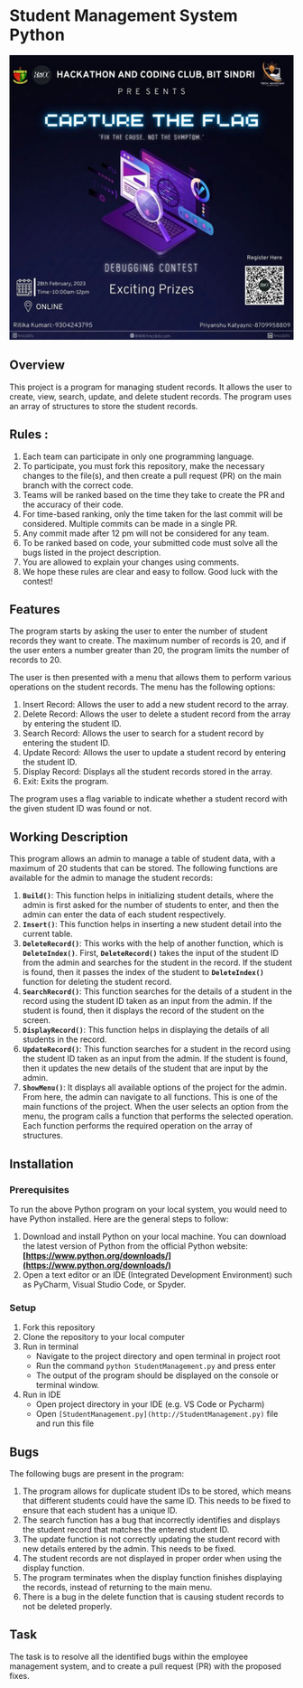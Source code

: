 # Student Management System Python

![ctf.jpeg](Images/ctf.jpeg)

## **Overview**

This project is a program for managing student records. It allows the user to create, view, search, update, and delete student records. The program uses an array of structures to store the student records.

## Rules :

1. Each team can participate in only one programming language.
2. To participate, you must fork this repository, make the necessary
changes to the file(s), and then create a pull request (PR) on the main
branch with the correct code.
3. Teams will be ranked based on the time they take to create the PR and the accuracy of their code.
4. For time-based ranking, only the time taken for the last commit will be considered. Multiple commits can be made in a single PR.
5. Any commit made after 12 pm will not be considered for any team.
6. To be ranked based on code, your submitted code must solve all the bugs listed in the project description.
7. You are allowed to explain your changes using comments.
8. We hope these rules are clear and easy to follow. Good luck with the contest!

## **Features**

The program starts by asking the user to enter the number of student records they want to create. The maximum number of records is 20, and if the user enters a number greater than 20, the program limits the number of records to 20.

The user is then presented with a menu that allows them to perform various operations on the student records. The menu has the following options:

1. Insert Record: Allows the user to add a new student record to the array.
2. Delete Record: Allows the user to delete a student record from the array by entering the student ID.
3. Search Record: Allows the user to search for a student record by entering the student ID.
4. Update Record: Allows the user to update a student record by entering the student ID.
5. Display Record: Displays all the student records stored in the array.
6. Exit: Exits the program.

The program uses a flag variable to indicate whether a student record with the given student ID was found or not.

## **Working Description**

This program allows an admin to manage a table of student data, with a maximum of 20 students that can be stored. The following functions are available for the admin to manage the student records:

1. **`Build()`**: This function helps in initializing student details, where the admin is first asked for the number of students to enter, and then the admin can enter the data of each student respectively.
2. **`Insert()`**: This function helps in inserting a new student detail into the current table.
3. **`DeleteRecord()`**: This works with the help of another function, which is **`DeleteIndex()`**. First, **`DeleteRecord()`** takes the input of the student ID from the admin and searches for the student in the record. If the student is found, then it passes the index of the student to **`DeleteIndex()`** function for deleting the student record.
4. **`SearchRecord()`**: This function searches for the details of a student in the record using the student ID taken as an input from the admin. If the student is found, then it displays the record of the student on the screen.
5. **`DisplayRecord()`**: This function helps in displaying the details of all students in the record.
6. **`UpdateRecord()`**: This function searches for a student in the record using the student ID taken as an input from the admin. If the student is found, then it updates the new details of the student that are input by the admin.
7. **`ShowMenu()`**: It displays all available options of the project for the admin. From here, the admin can navigate to all functions. This is one of the main functions of the project. When the user selects an option from the menu, the program calls a function that performs the selected operation. Each function performs the required operation on the array of structures.

## Installation

### **Prerequisites**

To run the above Python program on your local system, you would need to have Python installed. Here are the general steps to follow:

1. Download and install Python on your local machine. You can download the latest version of Python from the official Python website: **[https://www.python.org/downloads/](https://www.python.org/downloads/)**
2. Open a text editor or an IDE (Integrated Development Environment) such as PyCharm, Visual Studio Code, or Spyder.

### Setup

1. Fork this repository
2. Clone the repository to your local computer 
3. Run in terminal
    - Navigate to the project directory and open terminal in project root
    - Run the command `python StudentManagement.py`  and press enter
    - The output of the program should be displayed on the console or terminal window.
4. Run in IDE
    - Open project directory in your IDE (e.g. VS Code or Pycharm)
    - Open `[StudentManagement.py](http://StudentManagement.py)` file and run this file

## Bugs

The following bugs are present in the program:

1. The program allows for duplicate student IDs to be stored, which means that different students could have the same ID. This needs to be fixed to ensure that each student has a unique ID.
2. The search function has a bug that incorrectly identifies and displays the student record that matches the entered student ID.
3. The update function is not correctly updating the student record with new details entered by the admin. This needs to be fixed.
4. The student records are not displayed in proper order when using the display function.
5. The program terminates when the display function finishes displaying the records, instead of returning to the main menu.
6. There is a bug in the delete function that is causing student records to not be deleted properly.

## Task

The task is to resolve all the identified bugs within the employee management system, and to create a pull request (PR) with the proposed fixes.
